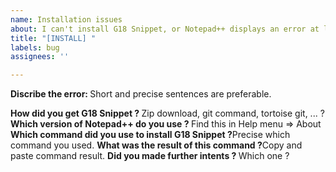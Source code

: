 ```yaml
---
name: Installation issues
about: I can't install G18 Snippet, or Notepad++ displays an error at launch time.
title: "[INSTALL] "
labels: bug
assignees: ''

---
```


<b>Discribe the error: </b>
Short and precise sentences are preferable. 

<b>How did you get G18 Snippet ? </b> Zip download, git command, tortoise git, ... ?
<b>Which version of Notepad++ do you use ? </b>Find this in Help menu => About
<b>Which command did you use to install G18 Snippet ?</b>Precise which command you used.
<b>What was the result of this command ?</b>Copy and paste command result.
<b>Did you made further intents ? </b>Which one ?
